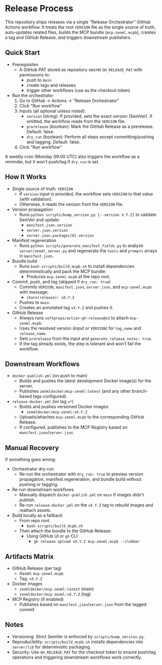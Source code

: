 # Release Process

This repository ships releases via a single "Release Orchestrator" GitHub Actions workflow. It treats the root `VERSION` file as the single source of truth, auto-updates related files, builds the MCP bundle (`mcp-zenml.mcpb`), creates a tag and GitHub Release, and triggers downstream publishers.

## Quick Start

- Prerequisites
  - A GitHub PAT stored as repository secret `GH_RELEASE_PAT` with permissions to:
    - push to `main`
    - create tags and releases
    - trigger other workflows (use as the checkout token)
- Run the orchestrator
  1) Go to GitHub → Actions → "Release Orchestrator"
  2) Click "Run workflow"
  3) Inputs (all optional unless noted):
     - `version` (string): If provided, sets the exact version (SemVer). If omitted, the workflow reads from the `VERSION` file.
     - `prerelease` (boolean): Mark the GitHub Release as a prerelease. Default: false.
     - `dry_run` (boolean): Perform all steps except committing/pushing and tagging. Default: false.
  4) Click "Run workflow"

A weekly cron (Monday 09:00 UTC) also triggers the workflow as a reminder, but it won't push/tag if `dry_run` is set.

## How It Works

- Single source of truth: `VERSION`
  - If `version` input is provided, the workflow sets `VERSION` to that value (with validation).
  - Otherwise, it reads the version from the `VERSION` file.
- Version propagation
  - Runs `python scripts/bump_version.py [--version X.Y.Z]` to validate SemVer and update:
    - `manifest.json.version`
    - `server.json.version`
    - `server.json.packages[0].version`
- Manifest regeneration
  - Runs `python scripts/generate_manifest_fields.py` to analyze `server/zenml_server.py` and regenerate the `tools` and `prompts` arrays in `manifest.json`.
- Bundle build
  - Runs `bash scripts/build_mcpb.sh` to install dependencies deterministically and pack the MCP bundle:
    - Produces `mcp-zenml.mcpb` at the repo root.
- Commit, push, and tag (skipped if `dry_run: true`)
  - Commits `VERSION`, `manifest.json`, `server.json`, and `mcp-zenml.mcpb` with message:
    - `chore(release): vX.Y.Z`
  - Pushes to `main`.
  - Creates an annotated tag `vX.Y.Z` and pushes it.
- GitHub Release
  - Always runs `softprops/action-gh-release@v2` to attach `mcp-zenml.mcpb`.
  - Uses the resolved version (input or `VERSION`) for `tag_name` and `release_name`.
  - Sets `prerelease` from the input and `generate_release_notes: true`.
  - If the tag already exists, the step is tolerant and won't fail the workflow.

## Downstream Workflows

- `docker-publish.yml` (on push to main)
  - Builds and pushes the latest development Docker image(s) for the server.
  - Publishes `zenmldocker/mcp-zenml:latest` (and any other branch-based tags configured).
- `release-docker.yml` (on tag `v*`)
  - Builds and pushes versioned Docker images:
    - `zenmldocker/mcp-zenml:vX.Y.Z`
  - Uploads/attaches `mcp-zenml.mcpb` to the corresponding GitHub Release.
  - If configured, publishes to the MCP Registry based on `manifest.json`/`server.json`.

## Manual Recovery

If something goes wrong:

- Orchestrator dry-run
  - Re-run the orchestrator with `dry_run: true` to preview version propagation, manifest regeneration, and bundle build without pushing or tagging.
- Re-run downstream workflows
  - Manually dispatch `docker-publish.yml` on `main` if images didn't publish.
  - Re-run `release-docker.yml` on the `vX.Y.Z` tag to rebuild images and reattach assets.
- Build locally as a fallback
  - From repo root:
    - `bash scripts/build_mcpb.sh`
  - Then attach the bundle to the GitHub Release:
    - Using GitHub UI or `gh` CLI:
      - `gh release upload vX.Y.Z mcp-zenml.mcpb --clobber`

## Artifacts Matrix

- GitHub Release (per tag)
  - Asset: `mcp-zenml.mcpb`
  - Tag: `vX.Y.Z`
- Docker Images
  - `zenmldocker/mcp-zenml:latest` (main)
  - `zenmldocker/mcp-zenml:vX.Y.Z` (tag)
- MCP Registry (if enabled)
  - Publishes based on `manifest.json`/`server.json` from the tagged commit

## Notes

- Versioning: Strict SemVer is enforced by `scripts/bump_version.py`.
- Reproducibility: `scripts/build_mcpb.sh` installs dependencies into `server/lib` for deterministic packaging.
- Security: Use `GH_RELEASE_PAT` for the checkout token to ensure push/tag operations and triggering downstream workflows work correctly.


